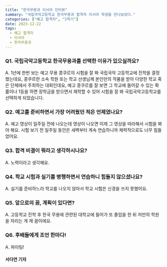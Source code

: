 ```yaml
---
title: "한국무용과 이서아 인터뷰"
summary: "국립국악고등학교 한국무용과 합격자 이서아 학생을 만나보았다."
categories: ["예고 합격자", "2학기"]
date: 2023-12-22
tags:
  - 예고 합격자
  - 이서아
  - 한국무용과
---
```


### Q1. 국립국악고등학교 한국무용과를 선택한 이유가 있으실까요?
A. 1년에 한번 보는 예고 무용 콩쿠르의 시험을 잘 봐 국립국악 고등학교에 진학을 결정했는데요, 콩쿠르란 소속 학원 또는 학교 선생님께 본인만의 작품을 받아 다양한 학교 혹은 단체에서 주최하는 대회인데요, 예고 콩쿠르를 잘 보면 그 학교에 들어갈 수 있는 확률이나 1등을 하면 장학금을 받으면서 재학할 수 있어 시험을 잘 봐 국립국악고등학교를 선택하게 되었습니다.

### Q2. 예고를 준비하면서 가장 어려웠던 적은 언제였나요?
A. 예고 영상이 일주일 전에 나오는데 영상이 나오면 이제 그 영상을 따라해서 시험을 봐야 해요. 시험 보기 전 일주일 동안은 새벽부터 계속 연습하니까 체력적으로도 너무 힘들었어요.

### Q3. 합격 비결이 뭐라고 생각하시나요?
A. 노력이라고 생각해요.

### Q4. 학교 시험과 실기를 병행하면서 연습하니 힘들지 않으셨나요?
A. 실기를 준비하느라 학교를 나오지 않아서 학교 시험은 신경을 쓰지 못했어요.

### Q5. 앞으로의 꿈, 계획이 있다면?
A. 고등학교 진학 후 한국 무용에 관련된 대학교에 들어가 또 졸업을 한 뒤 저만의 학원을 차리는 게 제 꿈이에요.

### Q6. 후배들에게 조언 한마다!
A. 파이팅!

#### 서다연 기자
